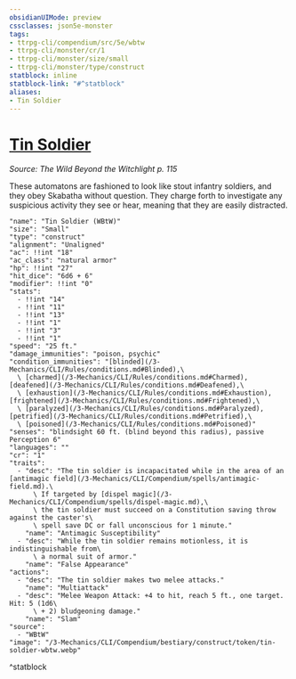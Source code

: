 ```yaml
---
obsidianUIMode: preview
cssclasses: json5e-monster
tags:
- ttrpg-cli/compendium/src/5e/wbtw
- ttrpg-cli/monster/cr/1
- ttrpg-cli/monster/size/small
- ttrpg-cli/monster/type/construct
statblock: inline
statblock-link: "#^statblock"
aliases:
- Tin Soldier
---
```

# [Tin Soldier](3-Mechanics\CLI\Compendium\bestiary\construct/tin-soldier-wbtw.md)
*Source: The Wild Beyond the Witchlight p. 115*  

These automatons are fashioned to look like stout infantry soldiers, and they obey Skabatha without question. They charge forth to investigate any suspicious activity they see or hear, meaning that they are easily distracted.

```statblock
"name": "Tin Soldier (WBtW)"
"size": "Small"
"type": "construct"
"alignment": "Unaligned"
"ac": !!int "18"
"ac_class": "natural armor"
"hp": !!int "27"
"hit_dice": "6d6 + 6"
"modifier": !!int "0"
"stats":
  - !!int "14"
  - !!int "11"
  - !!int "13"
  - !!int "1"
  - !!int "3"
  - !!int "1"
"speed": "25 ft."
"damage_immunities": "poison, psychic"
"condition_immunities": "[blinded](/3-Mechanics/CLI/Rules/conditions.md#Blinded),\
  \ [charmed](/3-Mechanics/CLI/Rules/conditions.md#Charmed), [deafened](/3-Mechanics/CLI/Rules/conditions.md#Deafened),\
  \ [exhaustion](/3-Mechanics/CLI/Rules/conditions.md#Exhaustion), [frightened](/3-Mechanics/CLI/Rules/conditions.md#Frightened),\
  \ [paralyzed](/3-Mechanics/CLI/Rules/conditions.md#Paralyzed), [petrified](/3-Mechanics/CLI/Rules/conditions.md#Petrified),\
  \ [poisoned](/3-Mechanics/CLI/Rules/conditions.md#Poisoned)"
"senses": "blindsight 60 ft. (blind beyond this radius), passive Perception 6"
"languages": ""
"cr": "1"
"traits":
  - "desc": "The tin soldier is incapacitated while in the area of an [antimagic field](/3-Mechanics/CLI/Compendium/spells/antimagic-field.md).\
      \ If targeted by [dispel magic](/3-Mechanics/CLI/Compendium/spells/dispel-magic.md),\
      \ the tin soldier must succeed on a Constitution saving throw against the caster's\
      \ spell save DC or fall unconscious for 1 minute."
    "name": "Antimagic Susceptibility"
  - "desc": "While the tin soldier remains motionless, it is indistinguishable from\
      \ a normal suit of armor."
    "name": "False Appearance"
"actions":
  - "desc": "The tin soldier makes two melee attacks."
    "name": "Multiattack"
  - "desc": "Melee Weapon Attack: +4 to hit, reach 5 ft., one target. Hit: 5 (1d6\
      \ + 2) bludgeoning damage."
    "name": "Slam"
"source":
  - "WBtW"
"image": "/3-Mechanics/CLI/Compendium/bestiary/construct/token/tin-soldier-wbtw.webp"
```
^statblock